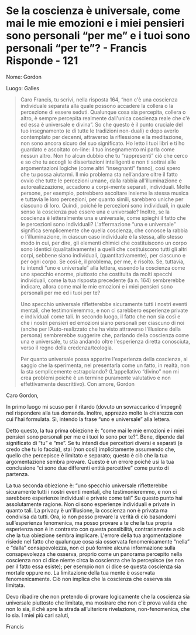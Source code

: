 # Se la coscienza è universale, come mai le mie emozioni e i miei pensieri sono personali “per me” e i tuoi sono personali “per te”? - Francis Risponde - 121

Nome: Gordon

Luogo: Galles

>Caro Francis, tu scrivi, nella risposta 164, “non c'è una coscienza individuale separata alla quale possono accadere la collera o la percezione di essere seduti. Qualunque cosa sia percepita, collera o altro, è sempre percepita realmente dall'unica coscienza reale che c'è ed essa è universale e divina”. So che questo è il punto cruciale del tuo insegnamento (e di tutte le tradizioni non-duali) e dopo averlo contemplato per decenni, attraverso la riflessione e la meditazione, non sono ancora sicuro del suo significato. Ho letto i tuoi libri e ti ho guardato e ascoltato on-line: il tuo insegnamento mi parla come nessun altro. Non ho alcun dubbio che tu “rappresenti” ciò che cerco e so che tu accogli le dissertazioni intelligenti e non ti sottrai alle argomentazioni logiche (come altri “insegnanti” fanno), così spero che tu possa aiutarmi. Il mio problema sta nell’andare oltre il fatto ovvio che tutte le percezioni umane, dalla rabbia all'illuminazione e autorealizzazione, accadono a corpi-mente separati, individuali. Molte persone, per esempio, potrebbero ascoltare insieme la stessa musica e tuttavia le loro percezioni, per quanto simili, sarebbero uniche per ciascuno di loro. Quindi, poiché le percezioni sono individuali, in quale senso la coscienza può essere una e universale? Inoltre, se la coscienza è letteralmente una e universale, come spieghi il fatto che le percezioni sono individuali? L'affermazione “una e universale” significa semplicemente che quella coscienza, che conosce la rabbia o l'illuminazione, in ciascun caso individuale è la stessa, allo stesso modo in cui, per dire, gli elementi chimici che costituiscono un corpo sono identici (qualitativamente) a quelli che costituiscono tutti gli altri corpi, sebbene siano individuali, (quantitativamente), per ciascuno e per ogni corpo. Se così è, il problema, per me, è risolto. Se, tuttavia, tu intendi “uno e universale” alla lettera, essendo la coscienza come uno specchio enorme, piuttosto che costituita da molti specchi individuali, come la tua risposta precedente (la n. 164) sembrerebbe indicare, allora come mai le mie emozioni e i miei pensieri sono personali per me ed i tuoi per te?
>
>Uno specchio universale rifletterebbe sicuramente tutti i nostri eventi mentali, che testimonieremmo, e non ci sarebbero esperienze private e individuali come tali. In secondo luogo, il fatto che non sia così e che i nostri pensieri ed emozioni siano personali per ciascuno di noi (anche per l’Auto-realizzato che ha visto attraverso l'illusione della persona) sembrerebbe suggerire che, parlando della coscienza come una e universale, tu stia andando oltre l'esperienza diretta conosciuta, verso il regno della credenza/teologia.
>
>Per quanto universale possa apparire l'esperienza della coscienza, al saggio che la sperimenta, nel presentarla come un fatto, in realtà, non la sta semplicemente estrapolando? (L’appellativo “divino” non mi crea problemi poichè è un termine puramente valutativo e non effettivamente descrittivo). Con amore, Gordon

Caro Gordon,

In primo luogo mi scuso per il ritardo (dovuto un sovraccarico d’impegni) nel rispondere alla tua domanda. Inoltre, apprezzo molto la chiarezza con cui l'hai formulata. Sì, intendo la frase “uno e universale” alla lettera.

Detto questo, la tua prima obiezione è: “come mai le mie emozioni e i miei pensieri sono personali per me e i tuoi lo sono per te?”. Bene, dipende dal significato di “tu” e “me”. Se tu intendi due percettori diversi e separati (e credo che tu lo faccia), stai (non così) implicitamente assumendo che, quello che percepisce è limitato e separato; questo è ciò che la tua argomentazione sembra provare. Questo è un errore poiché usi la tua conclusione “ci sono due differenti entità percettive” come punto di partenza.

La tua seconda obiezione è: “uno specchio universale rifletterebbe sicuramente tutti i nostri eventi mentali, che testimonieremmo, e non ci sarebbero esperienze individuali e private come tali” Su questo punto hai assolutamente ragione. Non ci sono esperienze individuali e private in quanto tali. La privacy è un'illusione, la coscienza non è privata ma condivisa da tutti. Ora, io non posso provare la verità di ciò basandomi sull’esperienza fenomenica, ma posso provare a te che la tua propria esperienza non è in contrasto con questa possibilità, contrariamente a ciò che la tua obiezione sembra implicare. L'errore della tua argomentazione risiede nel fatto che qualunque cosa sia osservata fenomenicamente “nella” e “dalla” consapevolezza, non ci può fornire alcuna informazione sulla consapevolezza che osserva, proprio come un panorama percepito nella coscienza non ci dice niente circa la coscienza che lo percepisce (se non per il fatto essa esiste); per esempio non ci dice se questa coscienza sia mortale oppure no. La limitazione della tua mente è osservata fenomenicamente. Ciò non implica che la coscienza che osserva sia limitata.

Devo ribadire che non pretendo di provare logicamente che la coscienza sia universale piuttosto che limitata, ma mostrare che non c'è prova valida che non lo sia, il ché apre la strada all’ulteriore rivelazione, non-fenomenica, che lo sia. I miei più cari saluti,

Francis